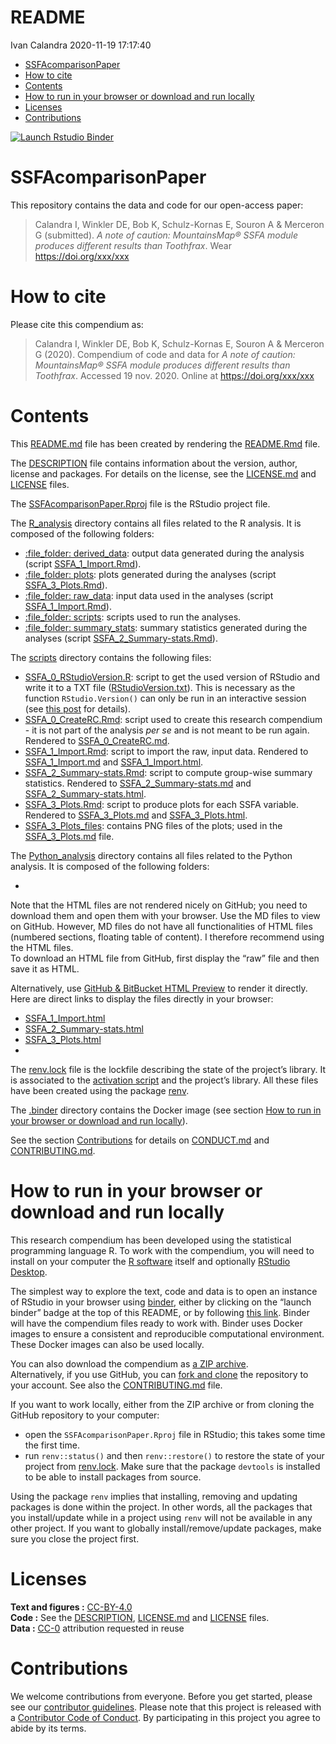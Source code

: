 README
================
Ivan Calandra
2020-11-19 17:17:40

-   [SSFAcomparisonPaper](#ssfacomparisonpaper)
-   [How to cite](#how-to-cite)
-   [Contents](#contents)
-   [How to run in your browser or download and run
    locally](#how-to-run-in-your-browser-or-download-and-run-locally)
-   [Licenses](#licenses)
-   [Contributions](#contributions)

<!-- README.md is generated from README.Rmd. Please edit that file -->
<!-- badges: start -->

[![Launch Rstudio
Binder](http://mybinder.org/badge_logo.svg)](https://mybinder.org/v2/gh/tracer-monrepos/SSFAcomparisonPaper/master?urlpath=rstudio)

<!-- badges: end -->

# SSFAcomparisonPaper

This repository contains the data and code for our open-access paper:

> Calandra I, Winkler DE, Bob K, Schulz-Kornas E, Souron A & Merceron G
> (submitted). *A note of caution: MountainsMap® SSFA module produces
> different results than Toothfrax*. Wear <https://doi.org/xxx/xxx>

# How to cite

Please cite this compendium as:

> Calandra I, Winkler DE, Bob K, Schulz-Kornas E, Souron A & Merceron G
> (2020). Compendium of code and data for *A note of caution:
> MountainsMap® SSFA module produces different results than Toothfrax*.
> Accessed 19 nov. 2020. Online at <https://doi.org/xxx/xxx>

# Contents

This [README.md](/README.md) file has been created by rendering the
[README.Rmd](/README.Rmd) file.

The [DESCRIPTION](/DESCRIPTION) file contains information about the
version, author, license and packages. For details on the license, see
the [LICENSE.md](/LICENSE.md) and [LICENSE](/LICENSE) files.

The [SSFAcomparisonPaper.Rproj](/SSFAcomparisonPaper.Rproj) file is the
RStudio project file.

The [R\_analysis](/R_analysis) directory contains all files related to
the R analysis. It is composed of the following folders:

-   [:file\_folder: derived\_data](/R_analysis/derived_data): output
    data generated during the analysis (script
    [SSFA\_1\_Import.Rmd](/R_analysis/scripts/SSFA_1_Import.Rmd)).  
-   [:file\_folder: plots](/R_analysis/plots): plots generated during
    the analyses (script
    [SSFA\_3\_Plots.Rmd](/R_analysis/scripts/SSFA_3_Plots.Rmd)).  
-   [:file\_folder: raw\_data](/R_analysis/raw_data): input data used in
    the analyses (script
    [SSFA\_1\_Import.Rmd](/R_analysis/scripts/SSFA_1_Import.Rmd)).  
-   [:file\_folder: scripts](/R_analysis/scripts): scripts used to run
    the analyses.  
-   [:file\_folder: summary\_stats](/R_analysis/summary_stats): summary
    statistics generated during the analyses (script
    [SSFA\_2\_Summary-stats.Rmd](/R_analysis/scripts/SSFA_2_Summary-stats.Rmd)).

The [scripts](/R_analysis/scripts) directory contains the following
files:

-   [SSFA\_0\_RStudioVersion.R](/R_analysis/scripts/SSFA_0_RStudioVersion.R):
    script to get the used version of RStudio and write it to a TXT file
    ([RStudioVersion.txt](/R_analysis/scripts/RStudioVersion.txt)). This
    is necessary as the function `RStudio.Version()` can only be run in
    an interactive session (see [this
    post](https://community.rstudio.com/t/rstudio-version-not-found-on-knit/8088)
    for details).
-   [SSFA\_0\_CreateRC.Rmd](/R_analysis/scripts/SSFA_0_CreateRC.Rmd):
    script used to create this research compendium - it is not part of
    the analysis *per se* and is not meant to be run again. Rendered to
    [SSFA\_0\_CreateRC.md](/R_analysis/scripts/SSFA_0_CreateRC.md).  
-   [SSFA\_1\_Import.Rmd](/R_analysis/scripts/SSFA_1_Import.Rmd): script
    to import the raw, input data. Rendered to
    [SSFA\_1\_Import.md](/R_analysis/scripts/SSFA_1_Import.md) and
    [SSFA\_1\_Import.html](/R_analysis/scripts/SSFA_1_Import.html).  
-   [SSFA\_2\_Summary-stats.Rmd](/R_analysis/scripts/SSFA_2_Summary-stats.Rmd):
    script to compute group-wise summary statistics. Rendered to
    [SSFA\_2\_Summary-stats.md](/R_analysis/scripts/SSFA_2_Summary-stats.md)
    and
    [SSFA\_2\_Summary-stats.html](/R_analysis/scripts/SSFA_2_Summary-stats.html).  
-   [SSFA\_3\_Plots.Rmd](/R_analysis/scripts/SSFA_3_Plots.Rmd): script
    to produce plots for each SSFA variable. Rendered to
    [SSFA\_3\_Plots.md](/R_analysis/scripts/SSFA_3_Plots.md) and
    [SSFA\_3\_Plots.html](/R_analysis/scripts/SSFA_3_Plots.html).  
-   [SSFA\_3\_Plots\_files](/R_analysis/scripts/SSFA_3_Plots_files/figure-gfm/):
    contains PNG files of the plots; used in the
    [SSFA\_3\_Plots.md](/R_analysis/scripts/SSFA_3_Plots.md) file.

The [Python\_analysis](/Python_analysis) directory contains all files
related to the Python analysis. It is composed of the following folders:

-   

Note that the HTML files are not rendered nicely on GitHub; you need to
download them and open them with your browser. Use the MD files to view
on GitHub. However, MD files do not have all functionalities of HTML
files (numbered sections, floating table of content). I therefore
recommend using the HTML files.  
To download an HTML file from GitHub, first display the “raw” file and
then save it as HTML.

Alternatively, use [GitHub & BitBucket HTML
Preview](https://htmlpreview.github.io/) to render it directly.  
Here are direct links to display the files directly in your browser:

-   [SSFA\_1\_Import.html](http://htmlpreview.github.io/?https://github.com/ivan-paleo/SSFAcomparisonPaper/blob/master/R_analysis/scripts/SSFA_1_Import.html)  
-   [SSFA\_2\_Summary-stats.html](http://htmlpreview.github.io/?https://github.com/ivan-paleo/SSFAcomparisonPaper/blob/master/R_analysis/scripts/SSFA_2_Summary-stats.html)  
-   [SSFA\_3\_Plots.html](http://htmlpreview.github.io/?https://github.com/ivan-paleo/SSFAcomparisonPaper/blob/master/R_analysis/scripts/SSFA_3_Plots.html)  
-   

The [renv.lock](/renv.lock) file is the lockfile describing the state of
the project’s library. It is associated to the [activation
script](/renv/activate.R) and the project’s library. All these files
have been created using the package
[renv](https://rstudio.github.io/renv/index.html).

The [.binder](/.binder) directory contains the Docker image (see section
[How to run in your browser or download and run
locally](#how-to-run-in-your-browser-or-download-and-run-locally)).

See the section [Contributions](#contributions) for details on
[CONDUCT.md](/CONDUCT.md) and [CONTRIBUTING.md](CONTRIBUTING.md).

# How to run in your browser or download and run locally

This research compendium has been developed using the statistical
programming language R. To work with the compendium, you will need to
install on your computer the [R software](https://cloud.r-project.org/)
itself and optionally [RStudio
Desktop](https://rstudio.com/products/rstudio/download/).

The simplest way to explore the text, code and data is to open an
instance of RStudio in your browser using
[binder](https://mybinder.org/), either by clicking on the “launch
binder” badge at the top of this README, or by following [this
link](https://mybinder.org/v2/gh/ivan-paleo/SSFAcomparisonPaper/master?urlpath=rstudio).
Binder will have the compendium files ready to work with. Binder uses
Docker images to ensure a consistent and reproducible computational
environment. These Docker images can also be used locally.

You can also download the compendium as [a ZIP
archive](https://github.com/ivan-paleo/SSFAcomparisonPaper/archive/master.zip).  
Alternatively, if you use GitHub, you can [fork and
clone](https://happygitwithr.com/fork-and-clone.html) the repository to
your account. See also the [CONTRIBUTING.md](CONTRIBUTING.md) file.

If you want to work locally, either from the ZIP archive or from cloning
the GitHub repository to your computer:

-   open the `SSFAcomparisonPaper.Rproj` file in RStudio; this takes
    some time the first time.  
-   run `renv::status()` and then `renv::restore()` to restore the state
    of your project from [renv.lock](/renv.lock). Make sure that the
    package `devtools` is installed to be able to install packages from
    source.

Using the package `renv` implies that installing, removing and updating
packages is done within the project. In other words, all the packages
that you install/update while in a project using `renv` will not be
available in any other project. If you want to globally
install/remove/update packages, make sure you close the project first.

# Licenses

**Text and figures :**
[CC-BY-4.0](http://creativecommons.org/licenses/by/4.0/)  
**Code :** See the [DESCRIPTION](/DESCRIPTION),
[LICENSE.md](/LICENSE.md) and [LICENSE](/LICENSE) files.  
**Data :** [CC-0](http://creativecommons.org/publicdomain/zero/1.0/)
attribution requested in reuse

# Contributions

We welcome contributions from everyone. Before you get started, please
see our [contributor guidelines](/CONTRIBUTING.md). Please note that
this project is released with a [Contributor Code of
Conduct](/CONDUCT.md). By participating in this project you agree to
abide by its terms.
